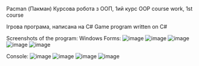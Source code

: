 Pacman (Пакман)
Курсова робота з ООП, 1ий курс
OOP course work, 1st course

Ігрова програма, написана на C#
Game program written on C#

Screenshots of the program:
Windows Forms:
![image](https://github.com/NurePershynaAnastasiia/Pacman/assets/104227176/694dd5cc-1015-401c-a84a-346be1cdf836)
![image](https://github.com/NurePershynaAnastasiia/Pacman/assets/104227176/9af9769e-fa8f-4f3c-a9f4-6ba91b3a000e)
![image](https://github.com/NurePershynaAnastasiia/Pacman/assets/104227176/992f9f56-8f00-4e74-b992-8524fe8912c4)
![image](https://github.com/NurePershynaAnastasiia/Pacman/assets/104227176/860b8943-0c3f-49eb-96fe-80a94323b5fb)
![image](https://github.com/NurePershynaAnastasiia/Pacman/assets/104227176/8a77ce89-7f05-4366-bbcd-30c21b18f204)

Console:
![image](https://github.com/NurePershynaAnastasiia/Pacman/assets/104227176/7153100a-fc23-454e-affc-ec4fabf007b9)
![image](https://github.com/NurePershynaAnastasiia/Pacman/assets/104227176/b64221c7-1735-4cbf-8596-f6e6cbc25b7b)
![image](https://github.com/NurePershynaAnastasiia/Pacman/assets/104227176/8464b505-71a9-4633-a21b-133c34f7013b)
![image](https://github.com/NurePershynaAnastasiia/Pacman/assets/104227176/ab497b35-a903-4902-a03c-aff89d07ac76)

